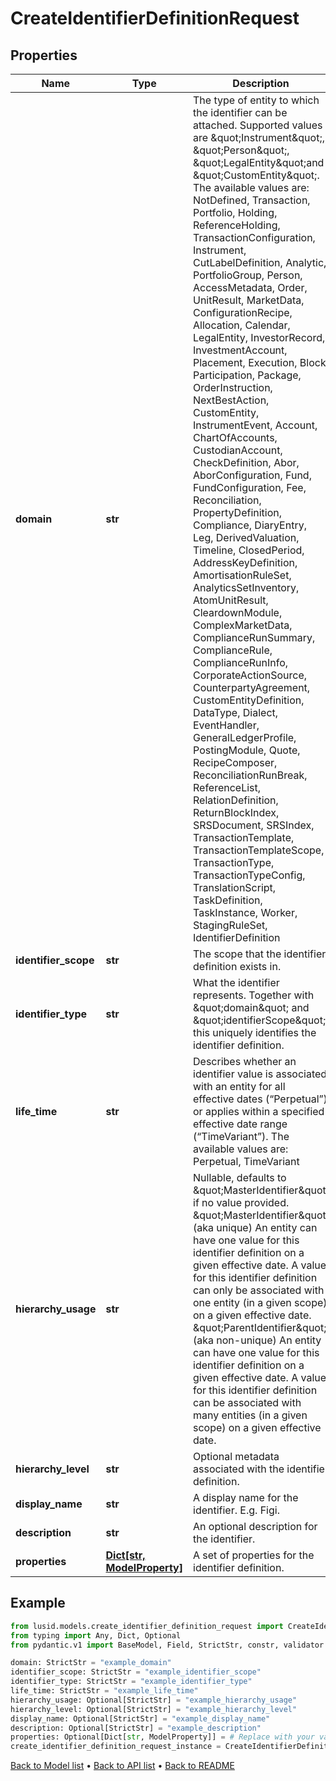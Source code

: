 # CreateIdentifierDefinitionRequest

## Properties
Name | Type | Description | Notes
------------ | ------------- | ------------- | -------------
**domain** | **str** | The type of entity to which the identifier can be attached. Supported values are \&quot;Instrument\&quot;, \&quot;Person\&quot;, \&quot;LegalEntity\&quot;and \&quot;CustomEntity\&quot;. The available values are: NotDefined, Transaction, Portfolio, Holding, ReferenceHolding, TransactionConfiguration, Instrument, CutLabelDefinition, Analytic, PortfolioGroup, Person, AccessMetadata, Order, UnitResult, MarketData, ConfigurationRecipe, Allocation, Calendar, LegalEntity, InvestorRecord, InvestmentAccount, Placement, Execution, Block, Participation, Package, OrderInstruction, NextBestAction, CustomEntity, InstrumentEvent, Account, ChartOfAccounts, CustodianAccount, CheckDefinition, Abor, AborConfiguration, Fund, FundConfiguration, Fee, Reconciliation, PropertyDefinition, Compliance, DiaryEntry, Leg, DerivedValuation, Timeline, ClosedPeriod, AddressKeyDefinition, AmortisationRuleSet, AnalyticsSetInventory, AtomUnitResult, CleardownModule, ComplexMarketData, ComplianceRunSummary, ComplianceRule, ComplianceRunInfo, CorporateActionSource, CounterpartyAgreement, CustomEntityDefinition, DataType, Dialect, EventHandler, GeneralLedgerProfile, PostingModule, Quote, RecipeComposer, ReconciliationRunBreak, ReferenceList, RelationDefinition, ReturnBlockIndex, SRSDocument, SRSIndex, TransactionTemplate, TransactionTemplateScope, TransactionType, TransactionTypeConfig, TranslationScript, TaskDefinition, TaskInstance, Worker, StagingRuleSet, IdentifierDefinition | 
**identifier_scope** | **str** | The scope that the identifier definition exists in. | 
**identifier_type** | **str** | What the identifier represents. Together with \&quot;domain\&quot; and \&quot;identifierScope\&quot; this uniquely identifies the identifier definition. | 
**life_time** | **str** | Describes whether an identifier value is associated with an entity for all effective dates (“Perpetual”) or applies within a specified effective date range (“TimeVariant”). The available values are: Perpetual, TimeVariant | 
**hierarchy_usage** | **str** | Nullable, defaults to \&quot;MasterIdentifier\&quot; if no value provided. \&quot;MasterIdentifier\&quot; (aka unique) An entity can have one value for this identifier definition on a given effective date. A value for this identifier definition can only be associated with one entity (in a given scope) on a given effective date. \&quot;ParentIdentifier\&quot; (aka non-unique) An entity can have one value for this identifier definition on a given effective date. A value for this identifier definition can be associated with many entities (in a given scope) on a given effective date. | [optional] 
**hierarchy_level** | **str** | Optional metadata associated with the identifier definition. | [optional] 
**display_name** | **str** | A display name for the identifier. E.g. Figi. | [optional] 
**description** | **str** | An optional description for the identifier. | [optional] 
**properties** | [**Dict[str, ModelProperty]**](ModelProperty.md) | A set of properties for the identifier definition. | [optional] 
## Example

```python
from lusid.models.create_identifier_definition_request import CreateIdentifierDefinitionRequest
from typing import Any, Dict, Optional
from pydantic.v1 import BaseModel, Field, StrictStr, constr, validator

domain: StrictStr = "example_domain"
identifier_scope: StrictStr = "example_identifier_scope"
identifier_type: StrictStr = "example_identifier_type"
life_time: StrictStr = "example_life_time"
hierarchy_usage: Optional[StrictStr] = "example_hierarchy_usage"
hierarchy_level: Optional[StrictStr] = "example_hierarchy_level"
display_name: Optional[StrictStr] = "example_display_name"
description: Optional[StrictStr] = "example_description"
properties: Optional[Dict[str, ModelProperty]] = # Replace with your value
create_identifier_definition_request_instance = CreateIdentifierDefinitionRequest(domain=domain, identifier_scope=identifier_scope, identifier_type=identifier_type, life_time=life_time, hierarchy_usage=hierarchy_usage, hierarchy_level=hierarchy_level, display_name=display_name, description=description, properties=properties)

```

[Back to Model list](../README.md#documentation-for-models) &#8226; [Back to API list](../README.md#documentation-for-api-endpoints) &#8226; [Back to README](../README.md)

